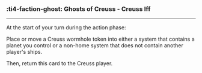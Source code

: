 ### :ti4-faction-ghost: __Ghosts of Creuss - Creuss Iff__

---
At the start of your turn during the action phase:

Place or move a Creuss wormhole token into either a system that contains a planet you control or a non-home system that does not contain another player's ships.

Then, return this card to the Creuss player.
